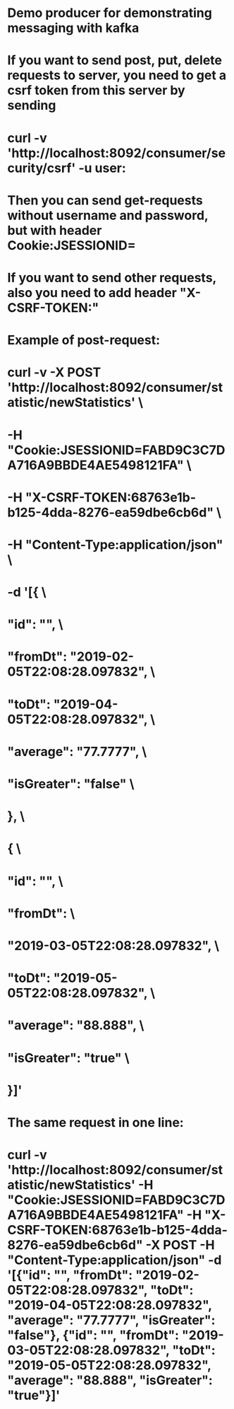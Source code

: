 # Demo producer for demonstrating messaging with kafka
# If you want to send post, put, delete requests to server, you need to get a csrf token from this server by sending

# curl -v 'http://localhost:8092/consumer/security/csrf' -u user:<generated password by spring security>

# Then you can send get-requests without username and password, but with header Cookie:JSESSIONID=<generated session by server>
# If you want to send other requests, also you need to add header "X-CSRF-TOKEN:<returned value of csrf>"
#
# Example of post-request:
# curl -v -X POST 'http://localhost:8092/consumer/statistic/newStatistics' \ 
# -H "Cookie:JSESSIONID=FABD9C3C7DA716A9BBDE4AE5498121FA" \ 
# -H "X-CSRF-TOKEN:68763e1b-b125-4dda-8276-ea59dbe6cb6d" \
# -H "Content-Type:application/json" \ 
# -d '[{ \
#       "id": "", \
#       "fromDt": "2019-02-05T22:08:28.097832", \ 
#       "toDt": "2019-04-05T22:08:28.097832", \
#       "average": "77.7777", \
#       "isGreater": "false" \
#   }, \
#   { \
#       "id": "", \ 
#       "fromDt": \ 
#       "2019-03-05T22:08:28.097832", \ 
#       "toDt": "2019-05-05T22:08:28.097832", \ 
#       "average": "88.888", \ 
#       "isGreater": "true" \
#   }]'
#
# The same request in one line:
# curl -v 'http://localhost:8092/consumer/statistic/newStatistics' -H "Cookie:JSESSIONID=FABD9C3C7DA716A9BBDE4AE5498121FA" -H "X-CSRF-TOKEN:68763e1b-b125-4dda-8276-ea59dbe6cb6d" -X POST -H "Content-Type:application/json" -d '[{"id": "", "fromDt": "2019-02-05T22:08:28.097832", "toDt": "2019-04-05T22:08:28.097832", "average": "77.7777", "isGreater": "false"}, {"id": "", "fromDt": "2019-03-05T22:08:28.097832", "toDt": "2019-05-05T22:08:28.097832", "average": "88.888", "isGreater": "true"}]'

